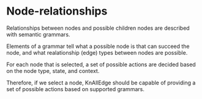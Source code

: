 # Node-relationships

Relationships between nodes and possible children nodes are described with semantic grammars.

Elements of a grammar tell what a possible node is that can succeed the node, and what realationship (edge) types between nodes are possible.

For each node that is selected, a set of possible actions are decided based on the node type, state, and context.

Therefore, if we select a node, KnAllEdge should be capable of providing a set of possible actions based on supported grammars.
